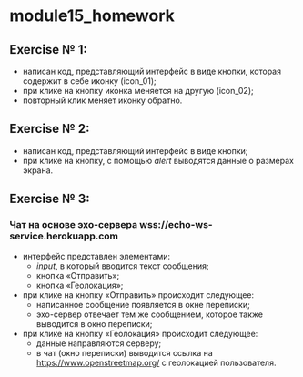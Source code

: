 # module15_homework

## Exercise № 1:
- написан код, представляющий интерфейс в виде кнопки, которая содержит в себе иконку (icon_01);
- при клике на кнопку иконка меняется на другую (icon_02);
- повторный клик меняет иконку обратно.

## Exercise № 2:
- написан код, представляющий интерфейс в виде кнопки;
- при клике на кнопку, с помощью *alert* выводятся данные о размерах экрана.

## Exercise № 3:
### Чат на основе эхо-сервера wss://echo-ws-service.herokuapp.com
- интерфейс представлен элементами:
    - *input*, в который вводится текст сообщения;
    - кнопка «Отправить»;
    - кнопка «Геолокация»;
- при клике на кнопку «Отправить» происходит следующее:
    - написанное сообщение появляется в окне переписки;
    - эхо-сервер отвечает тем же сообщением, которое также выводится в окно переписки;
- при клике на кнопку «Геолокация» происходит следующее:
    - данные направляются серверу;
    - в чат (окно переписки) выводится ссылка на https://www.openstreetmap.org/ с геолокацией пользователя.